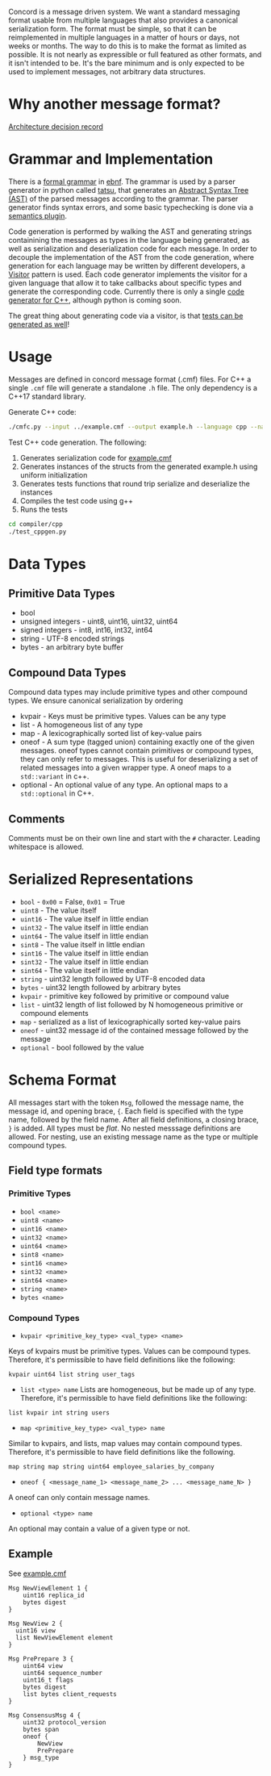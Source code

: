 Concord is a message driven system. We want a standard messaging format usable
from multiple languages that also provides a canonical serialization form. The
format must be simple, so that it can be reimplemented in multiple languages in
a matter of hours or days, not weeks or months. The way to do this is to make
the format as limited as possible. It is not nearly as expressible or full
featured as other formats, and it isn't intended to be. It's the bare minimum
and is only expected to be used to implement messages, not arbitrary data
structures.

# Why another message format?

[Architecture decision record](../docs/adr-cmf.md)

# Grammar and Implementation
There is a [formal grammar](compiler/grammar.ebnf) in
[ebnf](https://en.wikipedia.org/wiki/Extended_Backus%E2%80%93Naur_form). The grammar is used by a
parser generator in python called [tatsu](https://tatsu.readthedocs.io/en/stable/), that
generates an [Abstract Syntax Tree (AST)](https://en.wikipedia.org/wiki/Abstract_syntax_tree) of
the parsed messages according to the grammar. The parser generator finds syntax errors, and some
basic typechecking is done via a [semantics plugin](compiler/semantics.py).

Code generation is performed by walking the AST and generating strings containining the messages as types in the language being generated, as well as serialization and deserialization code for each message. In order to decouple the implementation of the AST from the code generation, where generation for each language may be written by different developers, a [Visitor](compiler/visitor.py) pattern is used. Each code generator implements the visitor for a given language that allow it to take callbacks about specific types and generate the corresponding code. Currently there is only a single [code generator for C++](compiler/cpp/cppgen.py), although python is coming soon.

The great thing about generating code via a visitor, is that [tests can be generated as well](test_cppgen.py)!

# Usage

Messages are defined in concord message format (.cmf) files. For C++ a single `.cmf` file will generate a standalone `.h` file. The only dependency is a C++17 standard library.

Generate C++ code:

```bash
./cmfc.py --input ../example.cmf --output example.h --language cpp --namespace concord::messages
```

Test C++ code generation. The following:
 1. Generates serialization code for [example.cmf](example.cmf)
 2. Generates instances of the structs from the generated example.h using uniform initialization
 3. Generates tests functions that round trip serialize and deserialize the instances
 4. Compiles the test code using g++
 5. Runs the tests

```bash
cd compiler/cpp
./test_cppgen.py
```


# Data Types
## Primitive Data Types

* bool
* unsigned integers -  uint8, uint16, uint32, uint64
* signed integers - int8, int16, int32, int64
* string - UTF-8 encoded strings
* bytes -  an arbitrary byte buffer

## Compound Data Types

Compound data types may include primitive types and other compound types. We ensure canonical serialization by ordering

 * kvpair - Keys must be primitive types. Values can be any type
 * list - A homogeneous list of any type
 * map - A lexicographically sorted list of key-value pairs
 * oneof - A sum type (tagged union) containing exactly one of the given messages. oneof types cannot contain primitives or compound types, they can only refer to messages. This is useful for deserializing a set of related messages into a given wrapper type. A oneof maps to a `std::variant` in c++.
 * optional - An optional value of any type. An optional maps to a `std::optional` in C++.

## Comments

Comments must be on their own line and start with the `#` character. Leading whitespace is allowed.

 # Serialized Representations

* `bool` - `0x00` = False, `0x01` = True
* `uint8` - The value itself
* `uint16` - The value itself in little endian
* `uint32` - The value itself in little endian
* `uint64` - The value itself in little endian
* `sint8` - The value itself in little endian
* `sint16` - The value itself in little endian
* `sint32` - The value itself in little endian
* `sint64` - The value itself in little endian
* `string` - uint32 length followed by UTF-8 encoded data
* `bytes` - uint32 length followed by arbitrary bytes
* `kvpair` - primitive key followed by primitive or compound value
* `list` - uint32 length of list followed by N homogeneous primitive or compound elements
* `map` - serialized as a list of lexicographically sorted key-value pairs
* `oneof` - uint32 message id of the contained message followed by the message
* `optional` - bool followed by the value

# Schema Format

All messages start with the token `Msg`, followed the message name, the message id, and opening
brace, `{`. Each field is specified with the type name, followed by the field name. After all
field definitions, a closing brace, `}` is added. All types must be *flat*. No nested messsage
definitions are allowed. For nesting, use an existing message name as the type or multiple
compound types.

## Field type formats

### Primitive Types

* `bool <name>`
* `uint8 <name>`
* `uint16 <name>`
* `uint32 <name>`
* `uint64 <name>`
* `sint8 <name>`
* `sint16 <name>`
* `sint32 <name>`
* `sint64 <name>`
* `string <name>`
* `bytes <name>`

### Compound Types

* `kvpair <primitive_key_type> <val_type> <name>`

Keys of kvpairs must be primitive types. Values can be compound types. Therefore, it's permissible to have field definitions like the following:

```
kvpair uint64 list string user_tags
```

* `list <type> name`
Lists are homogeneous, but be made up of any type. Therefore, it's permissible to have field definitions like the following:

```
list kvpair int string users
```

* `map <primitive_key_type> <val_type> name`

Similar to kvpairs, and lists, map values may contain compound types. Therefore, it's permissible to have field definitions like the following.

```
map string map string uint64 employee_salaries_by_company
```

* `oneof { <message_name_1> <message_name_2> ... <message_name_N> }`

A oneof can only contain message names.

* `optional <type> name`

An optional may contain a value of a given type or not.

## Example
See [example.cmf](example.cmf)

```
Msg NewViewElement 1 {
    uint16 replica_id
    bytes digest
}

Msg NewView 2 {
  uint16 view
  list NewViewElement element
}

Msg PrePrepare 3 {
    uint64 view
    uint64 sequence_number
    uint16_t flags
    bytes digest
    list bytes client_requests
}

Msg ConsensusMsg 4 {
    uint32 protocol_version
    bytes span
    oneof {
        NewView
        PrePrepare
    } msg_type
}

```
